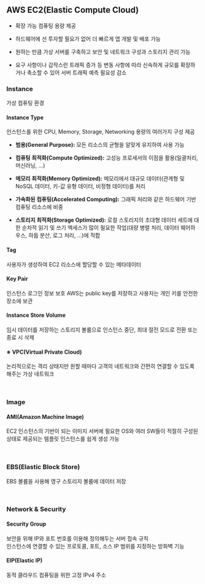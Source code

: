 ## AWS EC2(Elastic Compute Cloud)
- 확장 가능 컴퓨팅 용량 제공

- 하드웨어에 선 투자할 필요가 없어 더 빠르게 앱 개발 및 배포 가능

- 원하는 만큼 가상 서버를 구축하고 보안 및 네트워크 구성과 스토리지 관리 가능

- 요구 사항이나 갑작스런 트래픽 증가 등 변동 사항에 따라 신속하게 규모를 확장하거나 축소할 수 있어 서버 트래픽 예측 필요성 감소

### Instance
가상 컴퓨팅 환경

#### Instance Type
인스턴스를 위한 CPU, Memory, Storage, Networking 용량의 여러가지 구성 제공

- **범용(General Purpose):** 모든 리소스의 균형을 알맞게 유지하여 사용 가능

- **컴퓨팅 최적화(Compute Optimized):** 고성능 프로세서의 이점을 활용(일괄처리, 머신러닝, ...)

- **메모리 최적화(Memory Optimized):** 메모리에서 대규모 데이터(관계형 및 NoSQL 데이터, 키-값 유형 데이터, 비정형 데이터)를 처리

- **가속화된 컴퓨팅(Accelerated Computing):** 그래픽 처리와 같은 하드웨어 기반 컴퓨팅 리소스에 비중

- **스토리지 최적화(Storage Optimized):** 로컬 스토리지의 초대형 데이터 세트에 대한 순차적 읽기 및 쓰기 엑세스가 많이 필요한 작업(대량 병렬 처리, 데이터 웨어하우스, 하둡 분산, 로그 처리, ...)에 적합

#### Tag
사용자가 생성하여 EC2 리소스에 할당할 수 있는 메타데이터

#### Key Pair
인스턴스 로그인 정보 보호
AWS는 public key를 저장하고 사용자는 개인 키를 안전한 장소에 보관

#### Instance Store Volume
임시 데이터를 저장하는 스토리지 볼륨으로 인스턴스 중단, 최대 절전 모드로 전환 또는 종료 시 삭제

#### ※ VPC(Virtual Private Cloud)
논리적으로는 격리 상태지만 원할 때마다 고객의 네트워크와 간편히 연결할 수 있도록 해주는 가상 네트워크

<br/>

### Image
#### AMI(Amazon Machine Image)
EC2 인스턴스의 기반이 되는 이미지
서버에 필요한 OS와 여러 SW들이 적절히 구성된 상태로 제공되는 템플릿
인스턴스를 쉽게 생성 가능

<br/>

### EBS(Elastic Block Store)
EBS 볼륨을 사용해 영구 스토리지 볼륨에 데이터 저장

<br/>

### Network & Security
#### Security Group
보안을 위해 IP와 포트 번호를 이용해 정의해두는 서버 접속 규칙  
인스턴스에 연결할 수 있는 프로토콜, 포트, 소스 IP 범위를 지정하는 방화벽 기능

#### EIP(Elastic IP)
동적 클라우드 컴퓨팅을 위한 고정 IPv4 주소 
